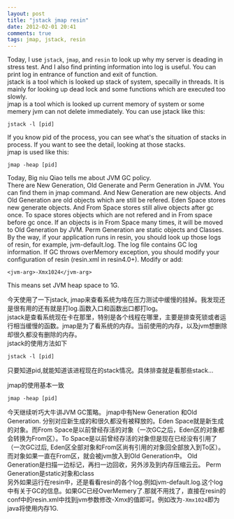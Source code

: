 ```yaml
---
layout: post
title: "jstack jmap resin"
date: 2012-02-01 20:41
comments: true
tags: jmap, jstack, resin 
---
```

Today, I use `jstack`, `jmap`, and `resin` to look up why my server is deading in stress test. And I also find printing information into log is useful. You can print log in entrance of function and exit of function.   
jstack is a tool which is looked up stack of system, specailly in threads. It is mainly for looking up dead lock and some functions which are executed too slowly.    
jmap is a tool which is looked up current memory of system or some memery jvm can not delete immediately.
You can use jstack like this:
```
jstack -l [pid]
```
If you know pid of the process, you can see what's the situation of stacks in process. If you want to see the detail, looking at those stacks.   
jmap is used like this:
```
jmap -heap [pid]
```
Today, Big niu Qiao tells me about JVM GC policy.   
There are New Generation, Old Generate and Perm Generation in JVM. You can find them in jmap command. And New Generation are new objects. And Old Generation are old objects which are still be refered. Eden Space stores new generate objects. And From Space stores still alive objects after gc once. To space stores objects which are not refered and in From space before gc once. If an objects is in From Space many times, it will be moved to Old Generation by JVM. Perm Generation are static objects and Classes.   
By the way, if your application runs in resin, you should look up those logs of resin, for example, jvm-default.log. The log file contains GC log information. If GC throws overMemory exception, you should modify your configuration of resin (resin.xml in resin4.0+). Modify or add:
```
<jvm-arg>-Xmx1024</jvm-arg>
``` 
This means set JVM heap space to 1G.
<!-- more -->  
今天使用了一下jstack, jmap来查看系统为啥在压力测试中缓慢的挂掉。我发现还是很有用的还有就是打log.函数入口和函数出口都打log。    
jstack是查看系统现在卡在那里，特别是各个线程在哪里，主要是排查死锁或者运行相当缓慢的函数。jmap是为了看系统的内存。当前使用的内存，以及jvm想删除却很久都没有删除的内存。    
jstack的使用方法如下
```
jstack -l [pid]
```
只要知道pid,就能知道该进程现在的stack情况。具体排查就是看那些stack...
    
jmap的使用基本一致
```
jmap -heap [pid]
```
今天继续听巧大牛讲JVM GC策略。
jmap中有New Generation 和Old Generation. 分别对应新生成的和很久都没有被释放的。Eden Space就是新生成的对象。而From Space是以前曾经存活的对象（一次GC之后，Eden区的对象都会转换为From区）。To Space是以前曾经存活的对象但是现在已经没有引用了（一次GC过后, Eden区全部对象和From区尚有引用的对象回全部放入到To区）。而对象如果一直在From区，就会被jvm放入到Old Generation中。
Old Generation是扫描一边标记，再扫一边回收，另外涉及到内存压缩云云。 
Perm Generation是static对象和class    
另外如果运行在resin中，还是看看resin的各个log.例如jvm-default.log.这个log中有关于GC的信息。如果GC已经OverMemery了.那就不用找了，直接在resin的conf中的resin.xml中找到jvm参数修改-Xmx的值即可。例如改为`-Xmx1024`即为java将使用内存1G.
